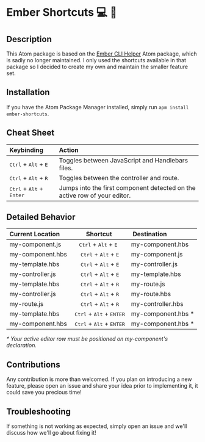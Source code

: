 # Ember Shortcuts :computer: :tada:

## Description
This Atom package is based on the [Ember CLI Helper](https://github.com/apprentus/atom-ember-cli-helper) Atom package,
which is sadly no longer maintained. I only used the shortcuts available in that package so I decided to create my
own and maintain the smaller feature set.

## Installation
If you have the Atom Package Manager installed, simply run `apm install ember-shortcuts`.

## Cheat Sheet
| Keybinding                                          | Action                                                                    |
| :--                                                 | :--                                                                       |
| <kbd>Ctrl</kbd> + <kbd>Alt</kbd> + <kbd>E</kbd>     | Toggles between JavaScript and Handlebars files.                          |
| <kbd>Ctrl</kbd> + <kbd>Alt</kbd> + <kbd>R</kbd>     | Toggles between the controller and route.                                 |
| <kbd>Ctrl</kbd> + <kbd>Alt</kbd> + <kbd>Enter</kbd> | Jumps into the first component detected on the active row of your editor. |

## Detailed Behavior
| Current Location | Shortcut                                            | Destination        |
| :--              | :-:                                                 | :--                |
| my-component.js  | <kbd>Ctrl</kbd> + <kbd>Alt</kbd> + <kbd>E</kbd>     | my-component.hbs   |
| my-component.hbs | <kbd>Ctrl</kbd> + <kbd>Alt</kbd> + <kbd>E</kbd>     | my-component.js    |
| my-template.hbs  | <kbd>Ctrl</kbd> + <kbd>Alt</kbd> + <kbd>E</kbd>     | my-controller.js   |
| my-controller.js | <kbd>Ctrl</kbd> + <kbd>Alt</kbd> + <kbd>E</kbd>     | my-template.hbs    |
| my-template.hbs  | <kbd>Ctrl</kbd> + <kbd>Alt</kbd> + <kbd>R</kbd>     | my-route.js        |
| my-controller.js | <kbd>Ctrl</kbd> + <kbd>Alt</kbd> + <kbd>R</kbd>     | my-route.hbs       |
| my-route.js      | <kbd>Ctrl</kbd> + <kbd>Alt</kbd> + <kbd>R</kbd>     | my-controller.hbs  |
| my-template.hbs  | <kbd>Ctrl</kbd> + <kbd>Alt</kbd> + <kbd>ENTER</kbd> | my-component.hbs * |
| my-component.hbs | <kbd>Ctrl</kbd> + <kbd>Alt</kbd> + <kbd>ENTER</kbd> | my-component.hbs * |

_\* Your active editor row must be positioned on my-component's declaration._

## Contributions
Any contribution is more than welcomed. If you plan on introducing a new feature, please open an issue and share your
idea prior to implementing it, it could save you precious time!

## Troubleshooting
If something is not working as expected, simply open an issue and we'll discuss how we'll go about fixing it!
